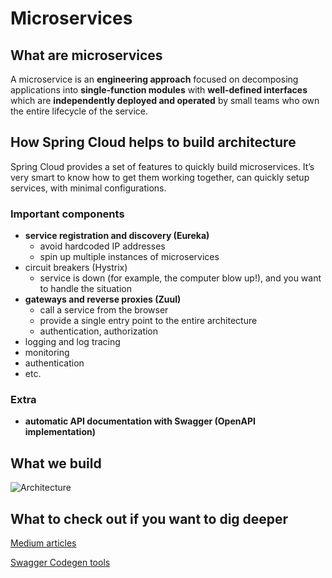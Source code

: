 # Microservices

## What are microservices

A microservice is an **engineering approach** focused on decomposing applications into **single-function modules** with **well-defined interfaces** which are **independently deployed and operated** by small teams who own the entire lifecycle of the service.

## How Spring Cloud helps to build architecture

Spring Cloud provides a set of features to quickly build microservices. It’s very smart to know how to get them working together, can quickly setup services, with minimal configurations.

### Important components

* **service registration and discovery (Eureka)**
  * avoid hardcoded IP addresses
  * spin up multiple instances of microservices
* circuit breakers (Hystrix)
  * service is down (for example, the computer blow up!), and you want to handle the situation
* **gateways and reverse proxies (Zuul)**
  * call a service from the browser
  * provide a single entry point to the entire architecture
  * authentication, authorization
* logging and log tracing
* monitoring
* authentication
* etc.

### Extra

* **automatic API documentation with Swagger (OpenAPI implementation)**

## What we build

![Architecture](https://exampledriven.files.wordpress.com/2016/07/zuul-api-gateway.jpg)

## What to check out if you want to dig deeper

[Medium articles](https://medium.com/omarelgabrys-blog/microservices-with-spring-boot-intro-to-microservices-part-1-c0d24cd422c3)

[Swagger Codegen tools](https://github.com/swagger-api/swagger-codegen)